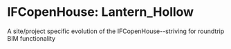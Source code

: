 IFCopenHouse: Lantern_Hollow
============

A site/project specific evolution of the IFCopenHouse--striving for roundtrip BIM functionality
